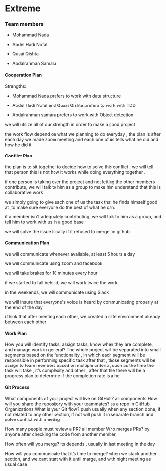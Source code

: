 # Extreme

### Team members

* Mohammad Nada

* Abdel Hadi Nofal

* Qusai Qishta

* Abdalrahman Samara

#### Cooperation Plan

Strengths:

* Mohammad Nada prefers to work with data structure

* Abdel Hadi Nofal and Qusai Qishta prefers to work with TDD

* Abdalrahman samara prefers to work with Object detection

we will utilize all of our strength in order to make a good project

the work flow depend on what we planning to do everyday , the plan is after each day we made zoom meeting and each one of us tells what he did and how he did it

#### Conflict Plan

the plan is to sit together to decide how to solve this conflict . we will tell that person this is not how it works while doing everything together . 

if one person is taking over the project and not letting the other members contribute, we will talk to him as a group to make him understand that this is collaborative work

we simply going to give each one of us the task that he finds himself good at ,to make sure everyone do the best of what he can.

if a member isn't adequately contributing, we will talk to him as a group, and tell him to work with us in a good base

we will solve the issue locally if it refused to merge on github

#### Communication Plan

we will communicate whenever available, at least 5 hours a day

we will communicate using zoom and facebook

we will take brakes for 10 minutes every hour

if we started to fall behind, we will work twice the work

in the weekends, we will communicate using Slack

we will insure that everyone's voice is heard by communicating properly at the end of the day

i think that after meeting each other, we created a safe environment already between each other

#### Work Plan

How you will identify tasks, assign tasks, know when they are complete, and manage work in general?
The whole project will be separated into small segments based on the functionality , in which  each segment will be responsible in performing specific task after that , those segments will be assign to team members based on multiple criteria , such as the time the task will take , it’s complexity and other , after that the there will be a progress plan to determine if the completion rate is a he


#### Git Process

What components of your project will live on GitHub?
all components 
How will you share the repository with your teammates?
as a repo in GitHub Organizations 
What is your Git flow?
push usually when any section done, if not related to any other section, if not will push it in separate branch and solve conflict with meeting 

How many people must review a PR?
all member 
Who merges PRs?
by anyone after checking the code from another member, 

How often will you merge?
its depends , usually in last meeting in the day 

How will you communicate that it’s time to merge?
when we stack another section, and we cant start with it until marge, and with night meeting as usual case
